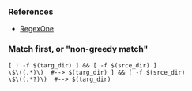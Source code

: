 ---
---
### References
-   [RegexOne](https://regexone.com/)

### Match first, or "non-greedy match"
```
[ ! -f $(targ_dir) ] && [ -f $(srce_dir) ]
\$\((.*)\)  #--> $(targ_dir) ] && [ -f $(srce_dir)
\$\((.*?)\)  #--> $(targ_dir)
```
